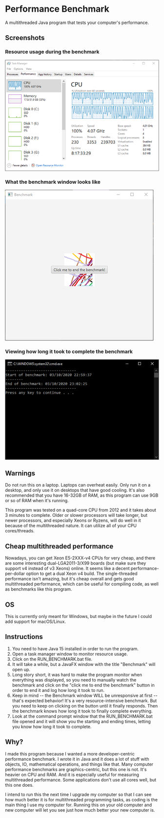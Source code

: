 # Performance Benchmark

A multithreaded Java program that tests your computer's performance.

## Screenshots

### Resource usage during the benchmark

![Screenshot of task manager during benchmark](https://raw.githubusercontent.com/0x416c616e/performance_benchmark/main/screenshots/task_manager.PNG)

### What the benchmark window looks like

![What the benchmark window looks like](https://raw.githubusercontent.com/0x416c616e/performance_benchmark/main/screenshots/window.PNG)

### Viewing how long it took to complete the benchmark

![Finished result of the benchmark](https://raw.githubusercontent.com/0x416c616e/performance_benchmark/main/screenshots/command_prompt.PNG)


## Warnings

Do not run this on a laptop. Laptops can overheat easily. Only run it on a desktop, and only use it on desktops that have good cooling. It's also recommended that you have 16-32GB of RAM, as this program can use 9GB or so of RAM when it's running.

This program was tested on a quad-core CPU from 2012 and it takes about 3 minutes to complete. Older or slower processors will take longer, but newer processors, and especially Xeons or Ryzens, will do well in it because of the multithreaded nature. It can utilize all of your CPU cores/threads.

## Cheap multithreaded performance

Nowadays, you can get Xeon E5-2XXX-v4 CPUs for very cheap, and there are some interesting dual-LGA2011-3/X99 boards (but make sure they support v4 instead of v3 Xeons) online. It seems like a decent performance-per-dollar option to get a dual Xeon v4 build. The single-threaded performance isn't amazing, but it's cheap overall and gets good multithreaded performance, which can be useful for compiling code, as well as benchmarks like this program. 

## OS

This is currently only meant for Windows, but maybe in the future I could add support for macOS/Linux.

## Instructions

1. You need to have Java 15 installed in order to run the program.
2. Open a task manager window to monitor resource usage.
3. Click on the RUN_BENCHMARK.bat file.
4. It will take a while, but a JavaFX window with the title "Benchmark" will open up.
5. Long story short, it was hard to make the program monitor when everything was displayed, so you need to manually watch the benchmark and click on the "click me to end the benchmark" button in order to end it and log how long it took to run.
6. Keep in mind -- the Benchmark window WILL be unresponsive at first -- that's expected behavior! It's a very resource-intensive benchmark. But you need to keep on clicking on the button until it finally responds. Then the benchmark knows how long it took to finally complete everything.
7. Look at the command prompt window that the RUN_BENCHMARK.bat file opened and it will show you the starting and ending times, letting you know how long it took to complete.

## Why?

I made this program because I wanted a more developer-centric performance benchmark. I wrote it in Java and it does a lot of stuff with objects, IO, mathematical operations, and things like that. Many computer performance benchmarks are graphics-centric, but this one is not. It's heavier on CPU and RAM. And it is especially useful for measuring multithreaded performance. Some applications don't use all cores well, but this one does. 

I intend to run this the next time I upgrade my computer so that I can see how much better it is for multithreaded programming tasks, as coding is the main thing I use my computer for. Running this on your old computer and new computer will let you see just how much better your new computer is.
